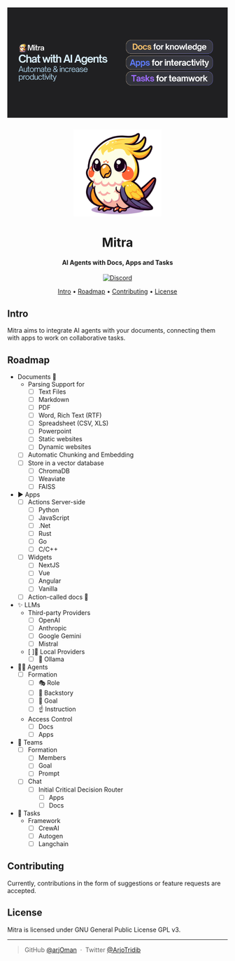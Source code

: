 
<h1 align="center"><img alt="Banner" src="https://raw.githubusercontent.com/Mogoj-AI/mitra/main/banner.png"></h1>
<div align="center"><img src="https://raw.githubusercontent.com/Mogoj-AI/mitra/main/mitra.svg" alt="Markdownify" width="200"></div>
<h1 align="center">Mitra</h1>

<h4 align="center">AI Agents with Docs, Apps and Tasks</h4>

<p align="center">
  
  <a href="https://discord.gg/M5S6jBcaDB">
    <img alt="Discord" src="https://img.shields.io/discord/1237231461002645514">
  </a>
</p>

<p align="center">
  <a href="#intro">Intro</a> •
  <a href="#roadmap">Roadmap</a> •
  <a href="#contributing">Contributing</a> •
  <a href="#license">License</a>
</p>

## Intro
Mitra aims to integrate AI agents with your documents, connecting them with apps to work on collaborative tasks.

## Roadmap

* Documents 📄
  - Parsing Support for
    - [ ] Text Files
    - [ ] Markdown
    - [ ] PDF
    - [ ] Word, Rich Text (RTF)
    - [ ] Spreadsheet (CSV, XLS)
    - [ ] Powerpoint
    - [ ] Static websites
    - [ ] Dynamic websites
  - [ ] Automatic Chunking and Embedding
  - [ ] Store in a vector database
    - [ ] ChromaDB
    - [ ] Weaviate
    - [ ] FAISS
* ▶️ Apps
  - [ ] Actions Server-side
    - [ ] Python
    - [ ] JavaScript
    - [ ] .Net
    - [ ] Rust
    - [ ] Go
    - [ ] C/C++
  - [ ] Widgets
    - [ ] NextJS
    - [ ] Vue
    - [ ] Angular
    - [ ] Vanilla  
  - [ ] Action-called docs 🔗

* ✨ LLMs
  - Third-party Providers
    - [ ] OpenAI
    - [ ] Anthropic
    - [ ] Google Gemini
    - [ ] Mistral
  - [ ]📍 Local Providers
    - [ ] 🦙 Ollama
* 🕵🏻 Agents
  - [ ] Formation
    - [ ] 🎭 Role 
    - [ ] 💭 Backstory
    - [ ] 🎯 Goal
    - [ ] ☝️ Instruction
  - Access Control
    - [ ] Docs
    - [ ] Apps

* 👥 Teams
  - [ ] Formation
    - [ ] Members
    - [ ] Goal
    - [ ] Prompt
  - [ ] Chat
    - [ ] Initial Critical Decision Router
      - [ ] Apps
      - [ ] Docs
 
* 🎯 Tasks
  - Framework
    - [ ] CrewAI
    - [ ] Autogen
    - [ ] Langchain

## Contributing
Currently, contributions in the form of suggestions or feature requests are accepted.

## License
Mitra is licensed under GNU General Public License GPL v3.

---

> GitHub [@arjOman](https://github.com/arjOman) &nbsp;&middot;&nbsp;
> Twitter [@ArjoTridib](https://twitter.com/ArjoTridib)

